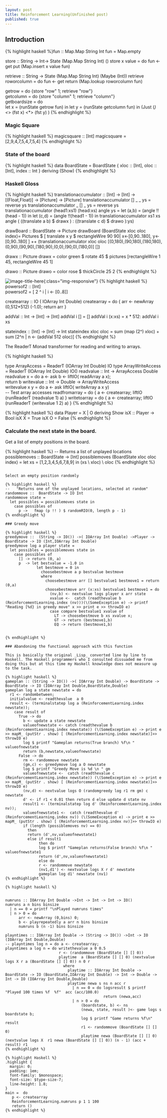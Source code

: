 ```yaml
---
layout: post
title: Reinforcement Learning(Unfinished post)
published: true
---
```


## Introduction

{% highlight haskell %}fun :: Map.Map String Int
fun = Map.empty


store :: String -> Int-> State (Map.Map String Int) ()
store x value = do
  fun <- get
  put (Map.insert x value fun)

retrieve :: String -> State (Map.Map String Int) (Maybe (Int))
retrieve roworcolumn = do
  fun <- get
  return (Map.lookup roworcolumn fun) 


getrow = do {store "row" 1; retrieve "row"}  
getcolumn = do {store "column" 1; retrieve "column"}  
getboardsize = do   
           let x = (runState getrow fun) in
             let y = (runState getcolumn fun) in
                (Just (*) <*> (fst x)  <*>  (fst y) )
{% endhighlight %}

### Magic Square

{% highlight haskell %}
magicsquare :: [Int]
magicsquare = [2,9,4,7,5,4,7,5,4] 
{% endhighlight %}

### State of the board

{% highlight haskell %}
data BoardState = BoardState { xloc :: [Int],
                               oloc :: [Int],
                               index :: Int
                             }  deriving (Show)
{% endhighlight %}

### Haskell Gloss 


{% highlight haskell %}
translationaccumulator ::   [Int] -> [Int] -> [(Float,Float)] -> [Picture] -> [Picture]
translationaccumulator  [] _ _ ys = reverse ys
translationaccumulator  _ []  _ ys = reverse ys
translationaccumulator  (head1:xs1) (head:xs) angle  ys = let (a,b) = (angle !!(head - 1)) in
                                                            let (c,d) = (angle  !!(head1 - 1)) in
                                                              translationaccumulator xs1 xs angle ( ((translate a b) $
                                                                                                 drawx ) : ((translate c d) $
                                                                                                 drawo ):ys)

drawBoard :: BoardState -> Picture
drawBoard (BoardState xloc oloc index)=
  Pictures $ [ translate x y $ rectangleWire 90 90| x<-[0,90..180], y<-[0,90..180] ] ++ (translationaccumulator xloc oloc [(0,180),(90,180),(180,180),(0,90),(90,90),(180,90),(0,0),(90,0),(180,0)] [])

drawx :: Picture
drawx = color green $ rotate 45 $
        pictures [rectangleWire 1 45, rectangleWire  45 1] 

drawo :: Picture
drawo = color rose $ thickCircle 25 2
{% endhighlight %}

![image-title-here](../images/grid.PNG){:class="img-responsive"}
{% highlight haskell %}
powersof2  :: [Int]  
powersof2  =  [ 2 ^ i | i <- [0..8]]


createarray :: IO ( IOArray Int Double)
createarray =  do {
                       arr <- newArray (0,512*512) (-1.0);
                       return arr
                  }

addVal :: Int -> [Int] -> [Int]
addVal i [] = []
addVal i (x:xs) = x * 512: addVal i xs

stateindex :: [Int] -> [Int] -> Int
stateindex xloc oloc = sum (map (2^) xloc)
                       + sum [2^n | n <- (addVal 512 oloc)]
{% endhighlight %}

The ReaderT Monad transformer for reading and writing to arrays.

{% highlight haskell %}

type ArrayAccess = ReaderT  (IOArray Int Double)  IO 
type ArrayWriteAccess = ReaderT  (IOArray Int Double)  IO() 
readvalue ::  Int -> ArrayAccess  Double  
readvalue x    = do 
  a <- ask
  b <- liftIO( readArray a x);    
  return b
writevalue ::  Int -> Double -> ArrayWriteAccess   
writevalue x y   = do 
  a <- ask
  liftIO( writeArray a x y)    
-- Test array accesses
readfromarray = do { a <- createarray; liftIO (runReaderT (readvalue 1) a) }
writetoarray = do { a <- createarray; liftIO (runReaderT (writevalue 1 2) a) }
{% endhighlight %}

{% highlight haskell %}
data Player = X | O deriving Show
isX :: Player -> Bool
isX X = True
isX O = False 
{% endhighlight %}


### Calculate the next state in the board.


Get a list of empty positions in the board.

{% highlight haskell %}
-- Returns a list of unplayed locations
possiblemoves :: BoardState -> [Int]
possiblemoves (BoardState xloc oloc index) =
  let xs =  [1,2,3,4,5,6,7,8,9] in
    (xs \\ xloc) \\ oloc
{% endhighlight %}
```

Select an empty position randomly

{% highlight haskell %}
--   "Returns one of the unplayed locations, selected at random"
randommove ::  BoardState -> IO Int
randommove state = 
  let possibles = possiblemoves state in
    case possibles of
      p ->   fmap (p !! ) $ randomRIO(0, length p - 1)
{% endhighlight %}

### Greedy move

{% highlight haskell %}
greedymove ::  (String -> IO()) ->( IOArray Int Double) ->Player -> BoardState -> IO (Int,IOArray Int Double)
greedymove log a player state = 
  let possibles = possiblemoves state in
    case possibles of
      [] -> return (0, a)
      p  -> let bestvalue = -1.0 in
              let bestmove = 0 in
                choosebestmove a p bestvalue bestmove
                where
                  choosebestmove arr [] bestvalue1 bestmove1 = return (0,a)
                  choosebestmove arr (x:xs) bestvalue1 bestmove1 = do
                    (nv,b) <- nextvalue logs player x arr state
                    xvalue <-  catch (readthevalue b (ReinforcementLearning.index (nv)))(\(SomeException e) -> printf "Reading [%d} in greedy move" x >> print e >> throwIO e)
                    case compare bestvalue1 xvalue of
                      LT -> choosebestmove b xs xvalue x;
                      GT -> return (bestmove1,b)
                      EQ -> return (bestmove1,b)
  

{% endhighlight %}

### Abandoning the functional approach with this function

This is basically the original _Lisp_ converted line by line to Haskell. The Haskell programmers who I consulted dissuaded me from doing this but at this time my Haskell knowledge does not measure up to the task.

{% highlight haskell %}
gameplan :: (String -> IO()) ->( IOArray Int Double) -> BoardState -> BoardState -> IO (IOArray Int Double,BoardState,Double) 
gameplan log a state newstate = do 
  r1 <- randombetween;
  initialvalue <- readthevalue  a 0
  result <- (terminalstatep log a (ReinforcementLearning.index newstate));
    case result of
      True -> do
        b <- update a state newstate
        valueofnewstate <- catch (readthevalue b (ReinforcementLearning.index newstate)) (\(SomeException e) -> print e >> mapM_ (putStr . show) [ (ReinforcementLearning.index newstate)]>> throwIO e)
        log $ printf "Gameplan returns(True branch) %f\n " valueofnewstate
        return (b,newstate,valueofnewstate)
      False -> do
        rm <- randommove newstate
        (gm,c) <- greedymove log a O newstate
        log $ printf "Greedy Move is %d \n " gm
        valueofnewstate <-  catch (readthevalue c (ReinforcementLearning.index newstate)) (\(SomeException e) -> print e >> mapM_ (putStr . show) [ (ReinforcementLearning.index newstate)]>> throwIO e)
        (nv,d) <- nextvalue logs O (randomgreedy log r1 rm gm) c newstate
        d' <- if r1 < 0.01 then return d else update d state nv
        result1 <- (terminalstatep log d' (ReinforcementLearning.index nv));
        valueofnewstate1 <-  catch (readthevalue d' (ReinforcementLearning.index nv)) (\(SomeException e) -> print e >> mapM_ (putStr . show) [ (ReinforcementLearning.index nv)]>> throwIO e)
        if (length (possiblemoves nv) == 0)
          then
          return (d',nv,valueofnewstate1)
          else if result1
               then do
               log $ printf "Gameplan returns(False branch) %f\n " valueofnewstate1
               return (d',nv,valueofnewstate1)
               else do
               r <- randommove newstate
               (nv1,d1') <- nextvalue logs X r d' newstate
               gameplan log d1' newstate (nv1)
{% endhighlight %}

{% highlight haskell %}

  
numruns :: IOArray Int Double ->Int -> Int -> Int -> IO()
numruns a n bins binsize  
  | n == 0 = printf "\nPlayed numruns times"
  | n > 0 = do
      arr <- newArray (0,bins) 0;
      b <- playrepeatedly a arr n bins binsize
      numruns b (n -1) bins binsize

playntimes :: IOArray Int Double -> (String -> IO()) ->Int -> IO (IOArray Int Double,Double)
-- playntimes log n = do a <- createarray;
playntimes a log n = do writethevalue a 0 0.5
                        r <- (randommove (BoardState [] [] 0))
                        playtime  a (BoardState [] [] 0) (nextvalue logs X r a (BoardState [] [] 0)) n 0 r
                          where
                            playtime :: IOArray Int Double -> BoardState -> IO (BoardState,IOArray Int Double) -> Int -> Double -> Int -> IO (IOArray Int Double,Double)
                            playtime newa s ns n acc r
                              | n == 0 = do logsresult $ printf "Played 100 times %f  %f"  acc (acc/100.0)
                                            return (newa,acc)
                              | n > 0 = do
                                  (boardstate, b) <- ns 
                                  (newa, state, result )<- game logs s  boardstate b; 
                                  log $ printf "Game returns %f\n" result
                                  r1 <- randommove (BoardState [] [] 0)
                                  playtime newa (BoardState [] [] 0) (nextvalue logs X  r1 newa (BoardState [] [] 0)) (n - 1) (acc + result) r1
{% endhighlight %}

{% highlight Haskell %}
.highlight {
  margin: 0;
  padding: 1em;
  font-family: $monospace;
  font-size: $type-size-7;
  line-height: 1.8;
}
main =  do
   p <- createarray
   ReinforcementLearning.numruns p 1 1 100
   return ()
{% endhighlight %}
